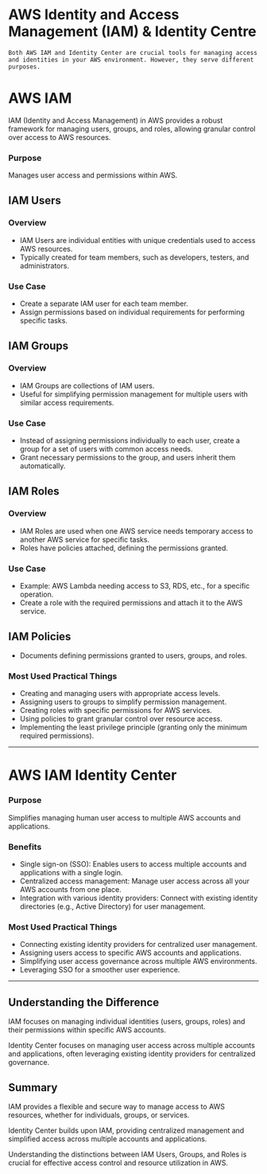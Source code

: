 # AWS Identity and Access Management (IAM) & Identity Centre
```
Both AWS IAM and Identity Center are crucial tools for managing access and identities in your AWS environment. However, they serve different purposes.
```
 
# AWS IAM

IAM (Identity and Access Management) in AWS provides a robust framework for managing users, groups, and roles, allowing granular control over access to AWS resources.

### Purpose

Manages user access and permissions within AWS.

## IAM Users

### Overview
- IAM Users are individual entities with unique credentials used to access AWS resources.
- Typically created for team members, such as developers, testers, and administrators.

### Use Case
- Create a separate IAM user for each team member.
- Assign permissions based on individual requirements for performing specific tasks.

## IAM Groups

### Overview
- IAM Groups are collections of IAM users.
- Useful for simplifying permission management for multiple users with similar access requirements.

### Use Case
- Instead of assigning permissions individually to each user, create a group for a set of users with common access needs.
- Grant necessary permissions to the group, and users inherit them automatically.

## IAM Roles

### Overview
- IAM Roles are used when one AWS service needs temporary access to another AWS service for specific tasks.
- Roles have policies attached, defining the permissions granted.

### Use Case
- Example: AWS Lambda needing access to S3, RDS, etc., for a specific operation.
- Create a role with the required permissions and attach it to the AWS service.

## IAM Policies
- Documents defining permissions granted to users, groups, and roles.

### Most Used Practical Things

- Creating and managing users with appropriate access levels.
- Assigning users to groups to simplify permission management.
- Creating roles with specific permissions for AWS services.
- Using policies to grant granular control over resource access.
- Implementing the least privilege principle (granting only the minimum required permissions).

---

# AWS IAM Identity Center

### Purpose

Simplifies managing human user access to multiple AWS accounts and applications.

### Benefits

- Single sign-on (SSO): Enables users to access multiple accounts and applications with a single login.
- Centralized access management: Manage user access across all your AWS accounts from one place.
- Integration with various identity providers: Connect with existing identity directories (e.g., Active Directory) for user management.

### Most Used Practical Things

- Connecting existing identity providers for centralized user management.
- Assigning users access to specific AWS accounts and applications.
- Simplifying user access governance across multiple AWS environments.
- Leveraging SSO for a smoother user experience.

---

## Understanding the Difference

IAM focuses on managing individual identities (users, groups, roles) and their permissions within specific AWS accounts.

Identity Center focuses on managing user access across multiple accounts and applications, often leveraging existing identity providers for centralized governance.

## Summary

IAM provides a flexible and secure way to manage access to AWS resources, whether for individuals, groups, or services. 

Identity Center builds upon IAM, providing centralized management and simplified access across multiple accounts and applications.

Understanding the distinctions between IAM Users, Groups, and Roles is crucial for effective access control and resource utilization in AWS.
